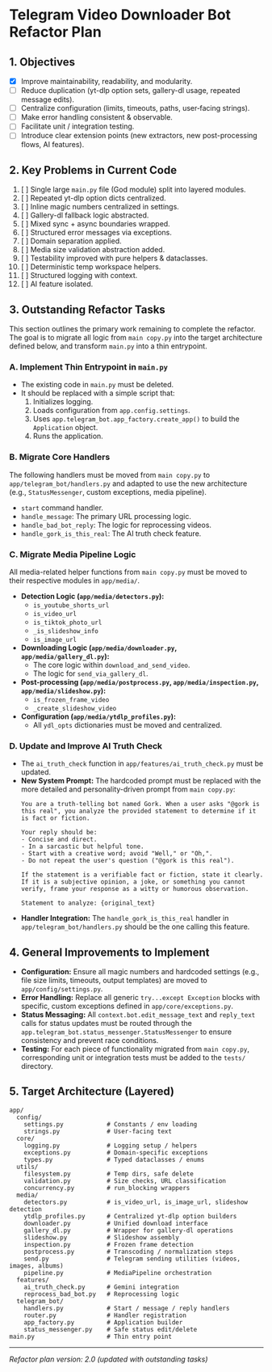 # Telegram Video Downloader Bot Refactor Plan

## 1. Objectives
- [x] Improve maintainability, readability, and modularity.
- [ ] Reduce duplication (yt-dlp option sets, gallery-dl usage, repeated message edits).
- [ ] Centralize configuration (limits, timeouts, paths, user‑facing strings).
- [ ] Make error handling consistent & observable.
- [ ] Facilitate unit / integration testing.
- [ ] Introduce clear extension points (new extractors, new post-processing flows, AI features).

## 2. Key Problems in Current Code
1. [ ] Single large `main.py` file (God module) split into layered modules.
2. [ ] Repeated yt-dlp option dicts centralized.
3. [ ] Inline magic numbers centralized in settings.
4. [ ] Gallery-dl fallback logic abstracted.
5. [ ] Mixed sync + async boundaries wrapped.
6. [ ] Structured error messages via exceptions.
7. [ ] Domain separation applied.
8. [ ] Media size validation abstraction added.
9. [ ] Testability improved with pure helpers & dataclasses.
10. [ ] Deterministic temp workspace helpers.
11. [ ] Structured logging with context.
12. [ ] AI feature isolated.

## 3. Outstanding Refactor Tasks

This section outlines the primary work remaining to complete the refactor. The goal is to migrate all logic from `main copy.py` into the target architecture defined below, and transform `main.py` into a thin entrypoint.

### A. Implement Thin Entrypoint in `main.py`
- The existing code in `main.py` must be deleted.
- It should be replaced with a simple script that:
  1. Initializes logging.
  2. Loads configuration from `app.config.settings`.
  3. Uses `app.telegram_bot.app_factory.create_app()` to build the `Application` object.
  4. Runs the application.

### B. Migrate Core Handlers
The following handlers must be moved from `main copy.py` to `app/telegram_bot/handlers.py` and adapted to use the new architecture (e.g., `StatusMessenger`, custom exceptions, media pipeline).
- `start` command handler.
- `handle_message`: The primary URL processing logic.
- `handle_bad_bot_reply`: The logic for reprocessing videos.
- `handle_gork_is_this_real`: The AI truth check feature.

### C. Migrate Media Pipeline Logic
All media-related helper functions from `main copy.py` must be moved to their respective modules in `app/media/`.
- **Detection Logic (`app/media/detectors.py`):**
  - `is_youtube_shorts_url`
  - `is_video_url`
  - `is_tiktok_photo_url`
  - `_is_slideshow_info`
  - `is_image_url`
- **Downloading Logic (`app/media/downloader.py`, `app/media/gallery_dl.py`):**
  - The core logic within `download_and_send_video`.
  - The logic for `send_via_gallery_dl`.
- **Post-processing (`app/media/postprocess.py`, `app/media/inspection.py`, `app/media/slideshow.py`):**
  - `is_frozen_frame_video`
  - `_create_slideshow_video`
- **Configuration (`app/media/ytdlp_profiles.py`):**
  - All `ydl_opts` dictionaries must be moved and centralized.

### D. Update and Improve AI Truth Check
- The `ai_truth_check` function in `app/features/ai_truth_check.py` must be updated.
- **New System Prompt:** The hardcoded prompt must be replaced with the more detailed and personality-driven prompt from `main copy.py`:
  ```
  You are a truth-telling bot named Gork. When a user asks "@gork is this real", you analyze the provided statement to determine if it is fact or fiction.

  Your reply should be:
  - Concise and direct.
  - In a sarcastic but helpful tone.
  - Start with a creative word; avoid "Well," or "Oh,".
  - Do not repeat the user's question ("@gork is this real").

  If the statement is a verifiable fact or fiction, state it clearly. If it is a subjective opinion, a joke, or something you cannot verify, frame your response as a witty or humorous observation.

  Statement to analyze: {original_text}
  ```
- **Handler Integration:** The `handle_gork_is_this_real` handler in `app/telegram_bot/handlers.py` should be the one calling this feature.

## 4. General Improvements to Implement

- **Configuration:** Ensure all magic numbers and hardcoded settings (e.g., file size limits, timeouts, output templates) are moved to `app/config/settings.py`.
- **Error Handling:** Replace all generic `try...except Exception` blocks with specific, custom exceptions defined in `app/core/exceptions.py`.
- **Status Messaging:** All `context.bot.edit_message_text` and `reply_text` calls for status updates must be routed through the `app.telegram_bot.status_messenger.StatusMessenger` to ensure consistency and prevent race conditions.
- **Testing:** For each piece of functionality migrated from `main copy.py`, corresponding unit or integration tests must be added to the `tests/` directory.

## 5. Target Architecture (Layered)
```
app/
  config/
    settings.py            # Constants / env loading
    strings.py             # User-facing text
  core/
    logging.py             # Logging setup / helpers
    exceptions.py          # Domain-specific exceptions
    types.py               # Typed dataclasses / enums
  utils/
    filesystem.py          # Temp dirs, safe delete
    validation.py          # Size checks, URL classification
    concurrency.py         # run_blocking wrappers
  media/
    detectors.py           # is_video_url, is_image_url, slideshow detection
    ytdlp_profiles.py      # Centralized yt-dlp option builders
    downloader.py          # Unified download interface
    gallery_dl.py          # Wrapper for gallery-dl operations
    slideshow.py           # Slideshow assembly
    inspection.py          # Frozen frame detection
    postprocess.py         # Transcoding / normalization steps
    send.py                # Telegram sending utilities (videos, images, albums)
    pipeline.py            # MediaPipeline orchestration
  features/
    ai_truth_check.py      # Gemini integration
    reprocess_bad_bot.py   # Reprocessing logic
  telegram_bot/
    handlers.py            # Start / message / reply handlers
    router.py              # Handler registration
    app_factory.py         # Application builder
    status_messenger.py    # Safe status edit/delete
main.py                    # Thin entry point
```

---
*Refactor plan version: 2.0 (updated with outstanding tasks)*

